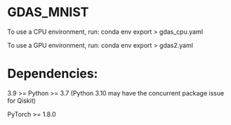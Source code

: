 # GDAS_MNIST

To use a CPU environment, run: conda env export > gdas_cpu.yaml

To use a GPU environment, run: conda env export > gdas2.yaml


# Dependencies:

3.9 >= Python >= 3.7 (Python 3.10 may have the concurrent package issue for Qiskit)

PyTorch >= 1.8.0
